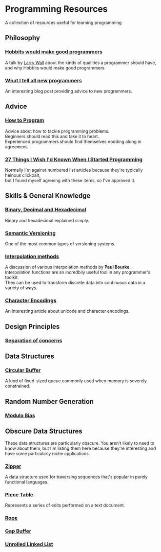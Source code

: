 # Programming Resources
A collection of resources useful for learning programming

## Philosophy

### [Hobbits would make good programmers](https://www.youtube.com/watch?v=G49RUPv5-NU)

A talk by [Larry Wall](https://en.wikipedia.org/wiki/Larry_Wall) about the kinds of qualities a programmer should have, and why Hobbits would make good programmers.

### [What I tell all new programmers](https://josephg.com/blog/what-i-tell-all-new-programmers/)

An interesting blog post providing advice to new programmers.  

## Advice

### [How to Program](https://happycoding.io/tutorials/how-to/program)

Advice about how to tackle programming problems.  
Beginners should read this and take it to heart.  
Experienced programmers should find themselves nodding along in agreement.  

### [27 Things I Wish I'd Known When I Started Programming](https://www.forbes.com/sites/quora/2017/02/03/twenty-seven-things-i-wish-id-known-when-i-started-programming/)

Normally I'm against numbered list articles because they're typically heinous clickbait,  
but I found myself agreeing with these items, so I've approved it.  

## Skills & General Knowledge

### [Binary, Decimal and Hexadecimal](http://www.mathsisfun.com/binary-decimal-hexadecimal.html)

Binary and hexadecimal explained simply.

### [Semantic Versioning](https://semver.org/)

One of the most common types of versioning systems.

### [Interpolation methods](http://paulbourke.net/miscellaneous/interpolation/)

A discussion of various interpolation methods by **Paul Bourke**.  
Interpolation functions are an incredbily useful tool in any programmer's toolkit.  
They can be used to transform discrete data into continuous data in a variety of ways.  

### [Character Encodings](http://kunststube.net/encoding/)

An interesting article about unicode and character encodings.

## Design Principles

### [Separation of concerns](https://en.wikipedia.org/wiki/Separation_of_concerns)

## Data Structures

### [Circular Buffer](https://en.wikipedia.org/wiki/Circular_buffer)

A kind of fixed-sized queue commonly used when memory is severely constrained.

## Random Number Generation

### [Modulo Bias](https://stackoverflow.com/questions/10984974/why-do-people-say-there-is-modulo-bias-when-using-a-random-number-generator)

## Obscure Data Structures

These data structures are particularly obscure. You aren't likely to need to know about them, but I'm listing them here because they're interesting and have some particularly niche applications.

### [Zipper](https://en.wikipedia.org/wiki/Zipper_(data_structure))

A data structure used for traversing sequences that's popular in purely functional languages.

### [Piece Table](https://en.wikipedia.org/wiki/Piece_table)

Represents a series of edits performed on a text document.

### [Rope](https://en.wikipedia.org/wiki/Rope_(data_structure))

### [Gap Buffer](https://en.wikipedia.org/wiki/Gap_buffer)

### [Unrolled Linked List](https://en.wikipedia.org/wiki/Unrolled_linked_list)
